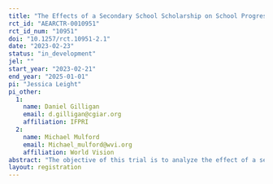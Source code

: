 ```yaml
---
title: "The Effects of a Secondary School Scholarship on School Progression and Youth Outcomes in Ethiopia: Evidence from a Randomized Controlled Trial "
rct_id: "AEARCTR-0010951"
rct_id_num: "10951"
doi: "10.1257/rct.10951-2.1"
date: "2023-02-23"
status: "in_development"
jel: ""
start_year: "2023-02-21"
end_year: "2025-01-01"
pi: "Jessica Leight"
pi_other:
  1:
    name: Daniel Gilligan
    email: d.gilligan@cgiar.org
    affiliation: IFPRI
  2:
    name: Michael Mulford
    email: Michael_mulford@wvi.org
    affiliation: World Vision
abstract: "The objective of this trial is to analyze the effect of a secondary school scholarship on secondary school enrollment and other youth outcomes of interest (academic performance, engagement in economic activities, and early marriage) among a sample of youth in households that are beneficiaries of the Productive Safety Net Program (and thus among the poorest 10-15% of rural households) in Amhara and Oromia regions, Ethiopia.  The evaluation is a randomized controlled trial implemented using randomization at the subdistrict (kebele level), including an estimated 2000 youth in 116 kebeles in 13 woredas.  Eligible youth will be either youth in PSNP households currently enrolled in seventh or eighth grade and thus potentially eligible to enter secondary school in September 2023 or September 2024, conditional on successfully passing the primary school leaving exam (the grade seven and grade eight cohorts); or youth in PSNP households who passed the primary school leaving exam in 2021 or 2022 but subsequently failed to enroll in secondary school (the dropout cohort).  The primary intervention is a scholarship valued at around $300 per year for two years, an amount designed to meet the costs of transportation to and/or boarding at school for students who, on average, reside at least eight kilometers (as the crow flies) from the closest secondary school.  Students in treatment kebeles will have access to the scholarship conditional only on their enrollment in secondary school.  Outcomes will be tracked for two years using both school-based administrative data collection and a detailed endline survey."
layout: registration
---
```



